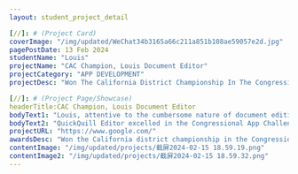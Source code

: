 ```yaml
---
layout: student_project_detail

[//]: # (Project Card)
coverImage: "/img/updated/WeChat34b3165a66c211a851b108ae59057e2d.jpg"
pagePostDate: 13 Feb 2024
studentName: "Louis"
projectName: "CAC Champion, Louis Document Editor"
projectCategory: "APP DEVELOPMENT"
projectDesc: "Won The California District Championship In The Congressional Challenge"

[//]: # (Project Page/Showcase)
headerTitle:CAC Champion, Louis Document Editor
bodyText1: "Louis, attentive to the cumbersome nature of document editing, especially the inefficiency encountered with math and science documents, developed an editor named QuickQuill Editor. This tool embraces minimalism to master complexity."
bodyText2: "QuickQuill Editor excelled in the Congressional App Challenge in California, winning first place and congressional praise, and will be showcased at the White House, recognizing Louis's innovation and problem-solving skills."
projectURL: "https://www.google.com/"
awardsDesc: "Won the California district championship in the Congressional Challenge"
contentImage: "/img/updated/projects/截屏2024-02-15 18.59.19.png"
contentImage2: "/img/updated/projects/截屏2024-02-15 18.59.32.png"
---
```

